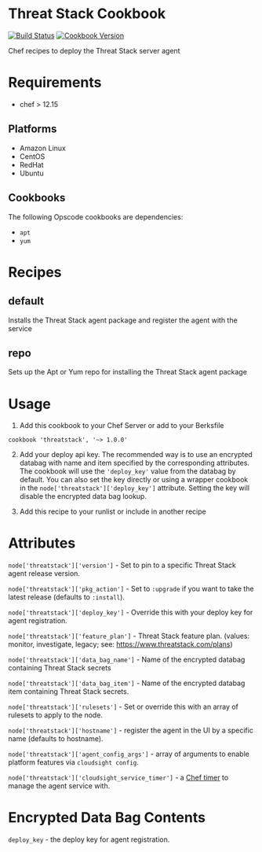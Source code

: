 Threat Stack Cookbook
================

[![Build Status](https://travis-ci.org/threatstack/threatstack-chef.svg?branch=master)][travis]
[![Cookbook Version](http://img.shields.io/cookbook/v/threatstack.svg)][cookbook]

[travis]: https://travis-ci.org/threatstack/threatstack-chef
[cookbook]: https://supermarket.chef.io/cookbooks/threatstack


Chef recipes to deploy the Threat Stack server agent

Requirements
============
- chef > 12.15

Platforms
---------

* Amazon Linux
* CentOS
* RedHat
* Ubuntu

Cookbooks
---------

The following Opscode cookbooks are dependencies:

* `apt`
* `yum`


Recipes
=======

default
-------
Installs the Threat Stack agent package and register the agent with the service

repo
--------
Sets up the Apt or Yum repo for installing the Threat Stack agent package

Usage
=====

1. Add this cookbook to your Chef Server or add to your Berksfile
  ```
  cookbook 'threatstack', '~> 1.0.0'
  ```

2. Add your deploy api key. The recommended way is to use an encrypted databag
with name and item specified by the corresponding attributes. The cookbook will
use the `'deploy_key'` value from the databag by default.
You can also set the key directly or using a wrapper cookbook in the `node['threatstack']['deploy_key']` attribute.
Setting the key will disable the encrypted data bag lookup.

3. Add this recipe to your runlist or include in another recipe

Attributes
==========

`node['threatstack']['version']` - Set to pin to a specific Threat Stack agent release version.

`node['threatstack']['pkg_action']` - Set to `:upgrade` if you want to take the latest release (defaults to `:install`).

`node['threatstack']['deploy_key']` - Override this with your deploy key for agent registration.

`node['threatstack']['feature_plan']` - Threat Stack feature plan. (values: monitor, investigate, legacy; see: https://www.threatstack.com/plans)

`node['threatstack']['data_bag_name']` - Name of the encrypted databag containing Threat Stack secrets

`node['threatstack']['data_bag_item']` - Name of the encrypted databag item containing Threat Stack secrets.

`node['threatstack']['rulesets']` - Set or override this with an array of rulesets to apply to the node.

`node['threatstack']['hostname']` - register the agent in the UI by a specific name (defaults to hostname).

`node['threatstack']['agent_config_args']` - array of arguments to enable platform features via `cloudsight config`.

`node['threatstack']['cloudsight_service_timer']` - a [Chef timer](https://docs.chef.io/resource_common.html#resource-common-notifications) to manage the agent service with.

Encrypted Data Bag Contents
===========================
`deploy_key` - the deploy key for agent registration.
